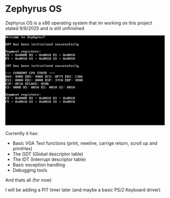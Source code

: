 # Zephyrus OS
Zephyrus OS is a x86 operating system that im working on
this project stated 9/8/2025 and is still unfinished

![Current progress](Screenshots/currentProgress.png)

Currently it has:
* Basic VGA Text functions (print, newline, carrige return, scroll up and printHex)
* The GDT (Global descriptor table)
* The IDT (Interrupt descriptor table)
* Basic exception handling
* Debugging tools

And thats all (for now)

I will be adding a PIT timer later
(and maybe a basic PS/2 Keyboard driver)